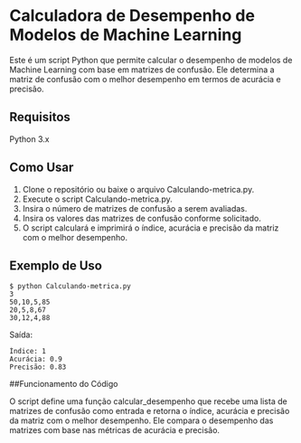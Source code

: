 # Calculadora de Desempenho de Modelos de Machine Learning

Este é um script Python que permite calcular o desempenho de modelos de Machine Learning com base em matrizes de confusão. Ele determina a matriz de confusão com o melhor desempenho em termos de acurácia e precisão.

## Requisitos

Python 3.x

## Como Usar

1. Clone o repositório ou baixe o arquivo Calculando-metrica.py.
2. Execute o script Calculando-metrica.py.
3. Insira o número de matrizes de confusão a serem avaliadas.
4. Insira os valores das matrizes de confusão conforme solicitado.
5. O script calculará e imprimirá o índice, acurácia e precisão da matriz com o melhor desempenho.

## Exemplo de Uso
````
$ python Calculando-metrica.py
3
50,10,5,85
20,5,8,67
30,12,4,88
````

Saída:
````
Índice: 1
Acurácia: 0.9
Precisão: 0.83
````

##Funcionamento do Código

O script define uma função calcular_desempenho que recebe uma lista de matrizes de confusão como entrada e retorna o índice, acurácia e precisão da matriz com o melhor desempenho. Ele compara o desempenho das matrizes com base nas métricas de acurácia e precisão.
